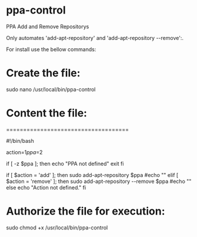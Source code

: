 # ppa-control

PPA Add and Remove Repositorys

Only automates 'add-apt-repository' and 'add-apt-repository --remove':.

For install use the bellow commands:

# Create the file:

sudo nano /usr/local/bin/ppa-control

# Content the file:
====================================

#!/bin/bash

action=$1
ppa=$2

if [ -z $ppa ]; then
        echo "PPA not defined"
        exit
fi

if [ $action = 'add' ]; then
        sudo add-apt-repository $ppa
        #echo ""
elif [ $action = 'remove' ]; then
        sudo add-apt-repository --remove $ppa
        #echo ""
else
        echo "Action not defined."
fi


# Authorize the file for execution:

sudo chmod +x /usr/local/bin/ppa-control
 
